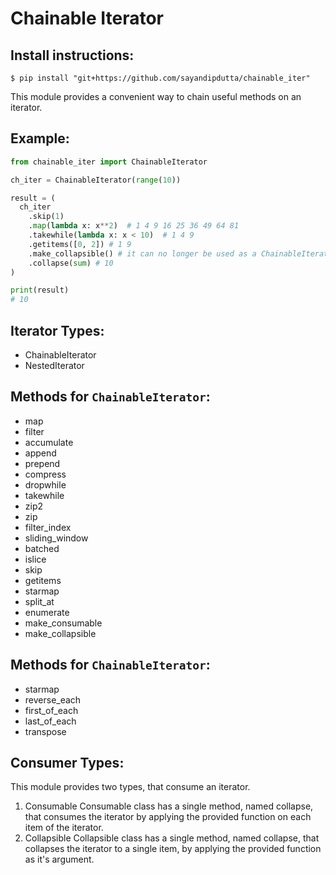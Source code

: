 # Chainable Iterator

## Install instructions:
```shell
$ pip install "git+https://github.com/sayandipdutta/chainable_iter"
```

This module provides a convenient way to chain useful methods on an iterator.

## Example:
```python
from chainable_iter import ChainableIterator

ch_iter = ChainableIterator(range(10))

result = (
  ch_iter
    .skip(1)
    .map(lambda x: x**2)  # 1 4 9 16 25 36 49 64 81
    .takewhile(lambda x: x < 10)  # 1 4 9
    .getitems([0, 2]) # 1 9
    .make_collapsible() # it can no longer be used as a ChainableIterator
    .collapse(sum) # 10
)

print(result)
# 10
```

## Iterator Types:
- ChainableIterator
- NestedIterator

## Methods for `ChainableIterator`:
- map
- filter
- accumulate
- append
- prepend
- compress
- dropwhile
- takewhile
- zip2
- zip
- filter_index
- sliding_window
- batched
- islice
- skip
- getitems
- starmap
- split_at
- enumerate
- make_consumable
- make_collapsible


## Methods for `ChainableIterator`:
- starmap
- reverse_each
- first_of_each
- last_of_each
- transpose

## Consumer Types:
This module provides two types, that consume an iterator.
1. Consumable
  Consumable class has a single method, named collapse, that consumes the iterator
  by applying the provided function on each item of the iterator.
2. Collapsible
  Collapsible class has a single method, named collapse, that collapses the iterator
  to a single item, by applying the provided function as it's argument.

